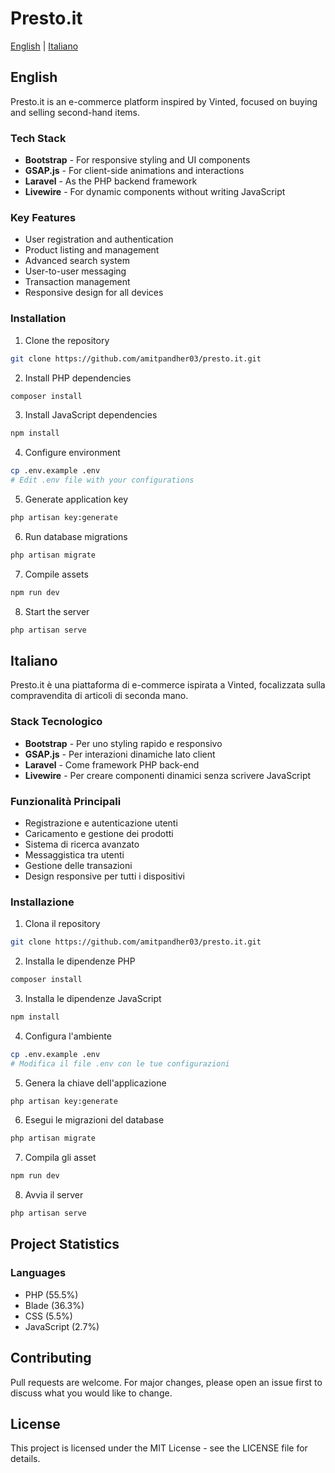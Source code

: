 # Presto.it

[English](#english) | [Italiano](#italiano)

## English

Presto.it is an e-commerce platform inspired by Vinted, focused on buying and selling second-hand items.

### Tech Stack

* **Bootstrap** - For responsive styling and UI components
* **GSAP.js** - For client-side animations and interactions
* **Laravel** - As the PHP backend framework
* **Livewire** - For dynamic components without writing JavaScript

### Key Features

* User registration and authentication
* Product listing and management
* Advanced search system
* User-to-user messaging
* Transaction management
* Responsive design for all devices

### Installation

1. Clone the repository

```bash
git clone https://github.com/amitpandher03/presto.it.git
```

2. Install PHP dependencies

```bash
composer install
```

3. Install JavaScript dependencies

```bash
npm install
```

4. Configure environment

```bash
cp .env.example .env
# Edit .env file with your configurations
```

5. Generate application key

```bash
php artisan key:generate
```

6. Run database migrations

```bash
php artisan migrate
```

7. Compile assets

```bash
npm run dev
```

8. Start the server

```bash
php artisan serve
```

## Italiano

Presto.it è una piattaforma di e-commerce ispirata a Vinted, focalizzata sulla compravendita di articoli di seconda mano.

### Stack Tecnologico

* **Bootstrap** - Per uno styling rapido e responsivo
* **GSAP.js** - Per interazioni dinamiche lato client
* **Laravel** - Come framework PHP back-end
* **Livewire** - Per creare componenti dinamici senza scrivere JavaScript

### Funzionalità Principali

* Registrazione e autenticazione utenti
* Caricamento e gestione dei prodotti
* Sistema di ricerca avanzato
* Messaggistica tra utenti
* Gestione delle transazioni
* Design responsive per tutti i dispositivi

### Installazione

1. Clona il repository

```bash
git clone https://github.com/amitpandher03/presto.it.git
```

2. Installa le dipendenze PHP

```bash
composer install
```

3. Installa le dipendenze JavaScript

```bash
npm install
```

4. Configura l'ambiente

```bash
cp .env.example .env
# Modifica il file .env con le tue configurazioni
```

5. Genera la chiave dell'applicazione

```bash
php artisan key:generate
```

6. Esegui le migrazioni del database

```bash
php artisan migrate
```

7. Compila gli asset

```bash
npm run dev
```

8. Avvia il server

```bash
php artisan serve
```

## Project Statistics

### Languages
- PHP (55.5%)
- Blade (36.3%)
- CSS (5.5%)
- JavaScript (2.7%)

## Contributing

Pull requests are welcome. For major changes, please open an issue first to discuss what you would like to change.

## License

This project is licensed under the MIT License - see the LICENSE file for details.